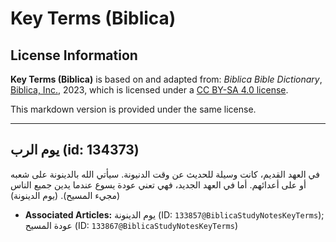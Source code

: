 # Key Terms (Biblica)

## License Information

**Key Terms (Biblica)** is based on and adapted from: _Biblica Bible Dictionary_, [Biblica, Inc.](https://www.biblica.com/), 2023, which is licensed under a [CC BY-SA 4.0 license](https://creativecommons.org/licenses/by-sa/4.0/legalcode.en).

This markdown version is provided under the same license.



--------------------------------

## يوم الرب (id: 134373)

في العهد القديم، كانت وسيلة للحديث عن وقت الدنيونة. سيأتي الله بالدينونة على شعبه أو على أعدائهم. أما في العهد الجديد، فهي تعني عودة يسوع عندما يدين جميع الناس (مجيء المسيح). (يوم الدينونة)

* **Associated Articles:** يوم الدينونة (ID: `133857@BiblicaStudyNotesKeyTerms`); عودة المسيح (ID: `133867@BiblicaStudyNotesKeyTerms`)

